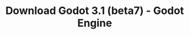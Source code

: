 ---
# Generated by /scripts/js/download_archive_generator !!! do not edit by hand !!!
title: 'Download Godot 3.1 (beta7) - Godot Engine'
type: 'download/archive'
name: '3.1'
flavor: 'beta7'
release_date: '2019-02-24T03:00:00-00:00'
release_notes: '/article/dev-snapshot-godot-3-1-beta-7/'
links:
  android.apk:
    name: 'android.apk'
    title: 'Android'
    caption: 'Universal APK (ARM64 + ARMv7 + x86_64 + x86)'
    tags:
      - 'APK download'
      - 'ARM64/v7'
      - 'x86 (64 & 32 bit)'
    hosts:
      github_builds:
        regular: 'https://github.com/godotengine/godot-builds/releases/download/3.1-beta7/Godot_v3.1-beta7_android_editor.apk'
        mono: '#'
      github:
        regular: 'https://github.com/godotengine/godot/releases/download/3.1-beta7/Godot_v3.1-beta7_android_editor.apk'
        mono: '#'
  macos.universal:
    name: 'macos.universal'
    title: 'macOS'
    caption: 'Universal (x86_64 + Apple Silicon)'
    tags:
      - 'Intel/Apple Silicon'
      - '64 bit'
    hosts:
      github_builds:
        regular: 'https://github.com/godotengine/godot-builds/releases/download/3.1-beta7/Godot_v3.1-beta7_osx.universal.zip'
        mono: 'https://github.com/godotengine/godot-builds/releases/download/3.1-beta7/Godot_v3.1-beta7_mono_osx.universal.zip'
      github:
        regular: 'https://github.com/godotengine/godot/releases/download/3.1-beta7/Godot_v3.1-beta7_osx.universal.zip'
        mono: 'https://github.com/godotengine/godot/releases/download/3.1-beta7/Godot_v3.1-beta7_mono_osx.universal.zip'
  windows.64:
    name: 'windows.64'
    title: 'Windows'
    caption: 'Standard (x86_64)'
    tags:
      - '64 bit'
    hosts:
      github_builds:
        regular: 'https://github.com/godotengine/godot-builds/releases/download/3.1-beta7/Godot_v3.1-beta7_win64.exe.zip'
        mono: 'https://github.com/godotengine/godot-builds/releases/download/3.1-beta7/Godot_v3.1-beta7_mono_win64.zip'
      github:
        regular: 'https://github.com/godotengine/godot/releases/download/3.1-beta7/Godot_v3.1-beta7_win64.exe.zip'
        mono: 'https://github.com/godotengine/godot/releases/download/3.1-beta7/Godot_v3.1-beta7_mono_win64.zip'
  linux_server.headless.64:
    name: 'linux_server.headless.64'
    title: 'Linux Server'
    caption: 'Headless (x86_64)'
    tags:
      - '64 bit'
      - 'Headless'
    hosts:
      github_builds:
        regular: 'https://github.com/godotengine/godot-builds/releases/download/3.1-beta7/Godot_v3.1-beta7_linux_headless.64.zip'
        mono: 'https://github.com/godotengine/godot-builds/releases/download/3.1-beta7/Godot_v3.1-beta7_mono_linux_headless_64.zip'
      github:
        regular: 'https://github.com/godotengine/godot/releases/download/3.1-beta7/Godot_v3.1-beta7_linux_headless.64.zip'
        mono: 'https://github.com/godotengine/godot/releases/download/3.1-beta7/Godot_v3.1-beta7_mono_linux_headless_64.zip'
  web:
    name: 'web'
    title: 'Web editor'
    caption: ''
    tags:
      - 'Self-hosted'
      - 'Cross-platform'
    hosts:
      github_builds:
        regular: 'https://github.com/godotengine/godot-builds/releases/download/3.1-beta7/Godot_v3.1-beta7_web_editor.zip'
        mono: '#'
      github:
        regular: 'https://github.com/godotengine/godot/releases/download/3.1-beta7/Godot_v3.1-beta7_web_editor.zip'
        mono: '#'
  linux.64:
    name: 'linux.64'
    title: 'Linux'
    caption: 'Standard (x86_64)'
    tags:
      - '64 bit'
    hosts:
      github_builds:
        regular: 'https://github.com/godotengine/godot-builds/releases/download/3.1-beta7/Godot_v3.1-beta7_x11.64.zip'
        mono: 'https://github.com/godotengine/godot-builds/releases/download/3.1-beta7/Godot_v3.1-beta7_mono_x11_64.zip'
      github:
        regular: 'https://github.com/godotengine/godot/releases/download/3.1-beta7/Godot_v3.1-beta7_x11.64.zip'
        mono: 'https://github.com/godotengine/godot/releases/download/3.1-beta7/Godot_v3.1-beta7_mono_x11_64.zip'
  linux.32:
    name: 'linux.32'
    title: 'Linux'
    caption: 'Standard (x86)'
    tags:
      - '32 bit'
    hosts:
      github_builds:
        regular: 'https://github.com/godotengine/godot-builds/releases/download/3.1-beta7/Godot_v3.1-beta7_x11.32.zip'
        mono: 'https://github.com/godotengine/godot-builds/releases/download/3.1-beta7/Godot_v3.1-beta7_mono_x11_32.zip'
      github:
        regular: 'https://github.com/godotengine/godot/releases/download/3.1-beta7/Godot_v3.1-beta7_x11.32.zip'
        mono: 'https://github.com/godotengine/godot/releases/download/3.1-beta7/Godot_v3.1-beta7_mono_x11_32.zip'
  windows.32:
    name: 'windows.32'
    title: 'Windows'
    caption: 'Standard (x86)'
    tags:
      - '32 bit'
    hosts:
      github_builds:
        regular: 'https://github.com/godotengine/godot-builds/releases/download/3.1-beta7/Godot_v3.1-beta7_win32.exe.zip'
        mono: 'https://github.com/godotengine/godot-builds/releases/download/3.1-beta7/Godot_v3.1-beta7_mono_win32.zip'
      github:
        regular: 'https://github.com/godotengine/godot/releases/download/3.1-beta7/Godot_v3.1-beta7_win32.exe.zip'
        mono: 'https://github.com/godotengine/godot/releases/download/3.1-beta7/Godot_v3.1-beta7_mono_win32.zip'
  linux_server.64:
    name: 'linux_server.64'
    title: 'Linux Server'
    caption: 'Standard (x86_64)'
    tags:
      - '64 bit'
    hosts:
      github_builds:
        regular: 'https://github.com/godotengine/godot-builds/releases/download/3.1-beta7/Godot_v3.1-beta7_linux_server.64.zip'
        mono: 'https://github.com/godotengine/godot-builds/releases/download/3.1-beta7/Godot_v3.1-beta7_mono_linux_server_64.zip'
      github:
        regular: 'https://github.com/godotengine/godot/releases/download/3.1-beta7/Godot_v3.1-beta7_linux_server.64.zip'
        mono: 'https://github.com/godotengine/godot/releases/download/3.1-beta7/Godot_v3.1-beta7_mono_linux_server_64.zip'
  aar_library:
    name: 'aar_library'
    title: 'AAR library'
    caption: ''
    tags:
      - 'Android plugins'
      - 'Java'
      - 'Kotlin'
    hosts:
      github_builds:
        regular: 'https://github.com/godotengine/godot-builds/releases/download/3.1-beta7/godot-lib.3.1.beta7.release.aar'
        mono: 'https://github.com/godotengine/godot-builds/releases/download/3.1-beta7/godot-lib.3.1.beta7.mono.release.aar'
      github:
        regular: 'https://github.com/godotengine/godot/releases/download/3.1-beta7/godot-lib.3.1.beta7.release.aar'
        mono: 'https://github.com/godotengine/godot/releases/download/3.1-beta7/godot-lib.3.1.beta7.mono.release.aar'
  templates:
    name: 'templates'
    title: 'Export templates'
    caption: ''
    tags:
      - 'Used to export your games to all supported platforms'
    hosts:
      github_builds:
        regular: 'https://github.com/godotengine/godot-builds/releases/download/3.1-beta7/Godot_v3.1-beta7_export_templates.tpz'
        mono: 'https://github.com/godotengine/godot-builds/releases/download/3.1-beta7/Godot_v3.1-beta7_mono_export_templates.tpz'
      github:
        regular: 'https://github.com/godotengine/godot/releases/download/3.1-beta7/Godot_v3.1-beta7_export_templates.tpz'
        mono: 'https://github.com/godotengine/godot/releases/download/3.1-beta7/Godot_v3.1-beta7_mono_export_templates.tpz'
primaryPlatforms:
  - 'android.apk'
  - 'macos.universal'
  - 'windows.64'
  - 'linux_server.headless.64'
  - 'web'
  - 'templates'
---